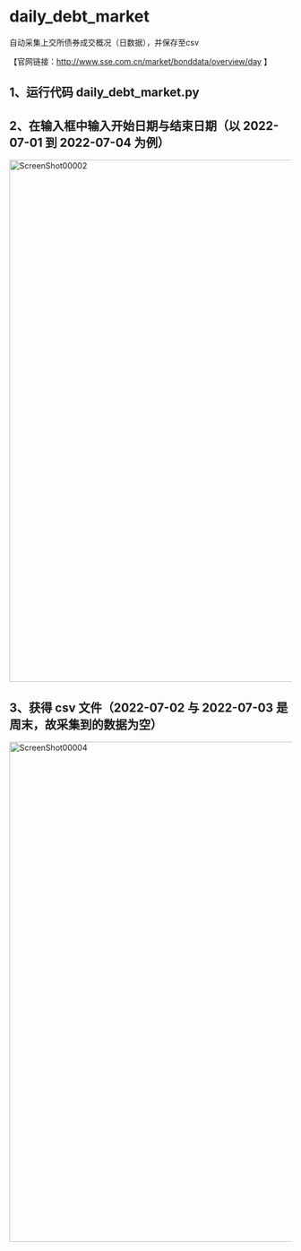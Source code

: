 # daily_debt_market
自动采集上交所债券成交概况（日数据），并保存至csv

【官网链接：http://www.sse.com.cn/market/bonddata/overview/day 】

 
## 1、运行代码 daily_debt_market.py

## 2、在输入框中输入开始日期与结束日期（以 2022-07-01 到 2022-07-04 为例）
<img width="932" alt="ScreenShot00002" src="https://user-images.githubusercontent.com/107574034/178206131-acd276f1-e198-40ff-a690-ec45542ecc76.png">

## 3、获得 csv 文件（2022-07-02 与 2022-07-03 是周末，故采集到的数据为空）
<img width="893" alt="ScreenShot00004" src="https://user-images.githubusercontent.com/107574034/178206624-5565e1d7-693e-4e92-be90-7e75736ecf27.png">


